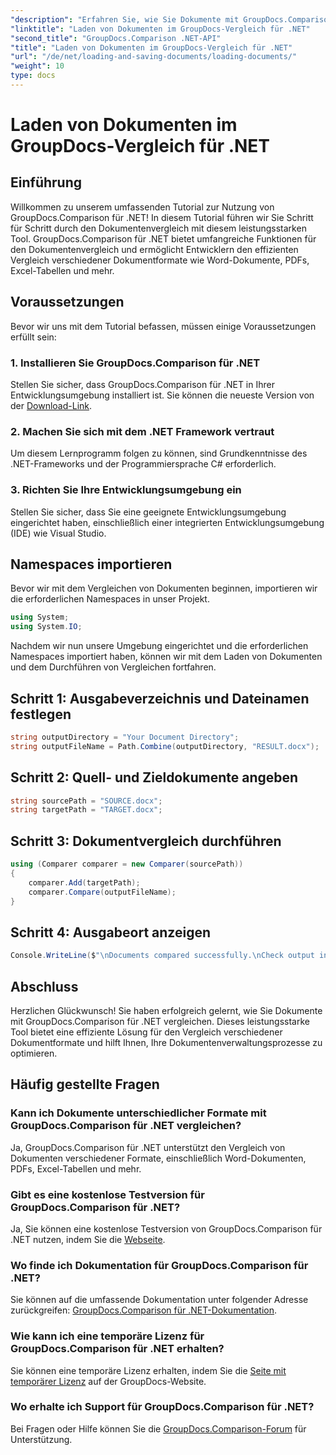 ```yaml
---
"description": "Erfahren Sie, wie Sie Dokumente mit GroupDocs.Comparison für .NET effizient vergleichen. Optimieren Sie Ihre Dokumentenverwaltungsprozesse."
"linktitle": "Laden von Dokumenten im GroupDocs-Vergleich für .NET"
"second_title": "GroupDocs.Comparison .NET-API"
"title": "Laden von Dokumenten im GroupDocs-Vergleich für .NET"
"url": "/de/net/loading-and-saving-documents/loading-documents/"
"weight": 10
type: docs
---
```

# Laden von Dokumenten im GroupDocs-Vergleich für .NET

## Einführung
Willkommen zu unserem umfassenden Tutorial zur Nutzung von GroupDocs.Comparison für .NET! In diesem Tutorial führen wir Sie Schritt für Schritt durch den Dokumentenvergleich mit diesem leistungsstarken Tool. GroupDocs.Comparison für .NET bietet umfangreiche Funktionen für den Dokumentenvergleich und ermöglicht Entwicklern den effizienten Vergleich verschiedener Dokumentformate wie Word-Dokumente, PDFs, Excel-Tabellen und mehr.
## Voraussetzungen
Bevor wir uns mit dem Tutorial befassen, müssen einige Voraussetzungen erfüllt sein:
### 1. Installieren Sie GroupDocs.Comparison für .NET
Stellen Sie sicher, dass GroupDocs.Comparison für .NET in Ihrer Entwicklungsumgebung installiert ist. Sie können die neueste Version von der [Download-Link](https://releases.groupdocs.com/comparison/net/).
### 2. Machen Sie sich mit dem .NET Framework vertraut
Um diesem Lernprogramm folgen zu können, sind Grundkenntnisse des .NET-Frameworks und der Programmiersprache C# erforderlich.
### 3. Richten Sie Ihre Entwicklungsumgebung ein
Stellen Sie sicher, dass Sie eine geeignete Entwicklungsumgebung eingerichtet haben, einschließlich einer integrierten Entwicklungsumgebung (IDE) wie Visual Studio.

## Namespaces importieren
Bevor wir mit dem Vergleichen von Dokumenten beginnen, importieren wir die erforderlichen Namespaces in unser Projekt.

```csharp
using System;
using System.IO;
```

Nachdem wir nun unsere Umgebung eingerichtet und die erforderlichen Namespaces importiert haben, können wir mit dem Laden von Dokumenten und dem Durchführen von Vergleichen fortfahren.
## Schritt 1: Ausgabeverzeichnis und Dateinamen festlegen
```csharp
string outputDirectory = "Your Document Directory";
string outputFileName = Path.Combine(outputDirectory, "RESULT.docx");
```
## Schritt 2: Quell- und Zieldokumente angeben
```csharp
string sourcePath = "SOURCE.docx";
string targetPath = "TARGET.docx";
```
## Schritt 3: Dokumentvergleich durchführen
```csharp
using (Comparer comparer = new Comparer(sourcePath))
{
    comparer.Add(targetPath);
    comparer.Compare(outputFileName);
}
```
## Schritt 4: Ausgabeort anzeigen
```csharp
Console.WriteLine($"\nDocuments compared successfully.\nCheck output in {outputDirectory}.");
```

## Abschluss
Herzlichen Glückwunsch! Sie haben erfolgreich gelernt, wie Sie Dokumente mit GroupDocs.Comparison für .NET vergleichen. Dieses leistungsstarke Tool bietet eine effiziente Lösung für den Vergleich verschiedener Dokumentformate und hilft Ihnen, Ihre Dokumentenverwaltungsprozesse zu optimieren.
## Häufig gestellte Fragen
### Kann ich Dokumente unterschiedlicher Formate mit GroupDocs.Comparison für .NET vergleichen?
Ja, GroupDocs.Comparison für .NET unterstützt den Vergleich von Dokumenten verschiedener Formate, einschließlich Word-Dokumenten, PDFs, Excel-Tabellen und mehr.
### Gibt es eine kostenlose Testversion für GroupDocs.Comparison für .NET?
Ja, Sie können eine kostenlose Testversion von GroupDocs.Comparison für .NET nutzen, indem Sie die [Webseite](https://releases.groupdocs.com/).
### Wo finde ich Dokumentation für GroupDocs.Comparison für .NET?
Sie können auf die umfassende Dokumentation unter folgender Adresse zurückgreifen: [GroupDocs.Comparison für .NET-Dokumentation](https://tutorials.groupdocs.com/comparison/net/).
### Wie kann ich eine temporäre Lizenz für GroupDocs.Comparison für .NET erhalten?
Sie können eine temporäre Lizenz erhalten, indem Sie die [Seite mit temporärer Lizenz](https://purchase.groupdocs.com/temporary-license/) auf der GroupDocs-Website.
### Wo erhalte ich Support für GroupDocs.Comparison für .NET?
Bei Fragen oder Hilfe können Sie die [GroupDocs.Comparison-Forum](https://forum.groupdocs.com/c/comparison/12) für Unterstützung.